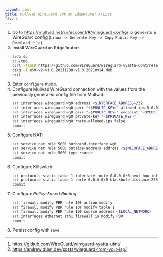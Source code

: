 ```yaml
---
layout: post
title: Mullvad WireGuard VPN on EdgeRouter X/Lite
fav: 1
---
```


1. Go to <https://mullvad.net/en/account/#/wireguard-config/> to generate a WireGuard config (`Linux -> Generate Key -> Copy Public Key -> Download file`).
2. Install WireGuard on EdgeRouter:
   ```bash
   sudo su
   cd /tmp
   curl -fsSLO https://github.com/WireGuard/wireguard-vyatta-ubnt/releases/download/1.0.20211208-1/e50-v2-v1.0.20211208-v1.0.20210914.deb
   dpkg -i e50-v2-v1.0.20211208-v1.0.20210914.deb
   exit
   ```
3. Enter `configure` mode.
4. Configure Mullvad WireGuard connection with the values from the previously generated config file from Mullvad:
   ```bash
   set interfaces wireguard wg0 address <$INTERFACE_ADDRESS>/32
   set interfaces wireguard wg0 peer "<$PUBLIC_KEY>" allowed-ips 0.0.0.0/0
   set interfaces wireguard wg0 peer "<$PUBLIC_KEY>" endpoint "<$PEER_IP>:51820"
   set interfaces wireguard wg0 private-key "<$PRIVATE_KEY>"
   set interfaces wireguard wg0 route-allowed-ips false
   commit
   ```
5. Configure NAT:
   ```bash
   set service nat rule 5000 outbound-interface wg0
   set service nat rule 5000 outside-address address <$INTERFACE_ADDRESS>
   set service nat rule 5000 type source
   commit
   ```
6. Configure Killswitch:
   ```bash
   set protocols static table 1 interface-route 0.0.0.0/0 next-hop-interface wg0
   set protocols static table 1 route 0.0.0.0/0 blackhole distance 255
   commit
   ```
7. Configure *Policy-Based Routing*:
   ```bash
   set firewall modify PBR rule 100 action modify
   set firewall modify PBR rule 100 modify table 1
   set firewall modify PBR rule 100 source address <$LOCAL_NETWORK>
   set interfaces ethernet eth1 firewall in modify PBR
   commit
   ```
8. Persist config with `save`.

---
1. <https://github.com/WireGuard/wireguard-vyatta-ubnt/>
2. <https://andrew.dunn.dev/posts/wireguard-from-your-isp/>
